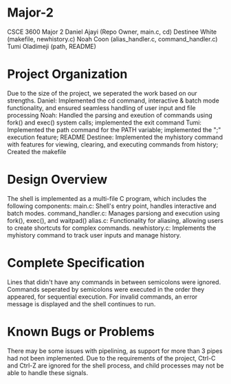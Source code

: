 # Major-2
CSCE 3600 Major 2
Daniel Ajayi (Repo Owner, main.c, cd)
Destinee White (makefile, newhistory.c)
Noah Coon (alias_handler.c, command_handler.c)
Tumi Oladimeji (path, README)

# Project Organization
Due to the size of the project, we seperated the work based on our strengths. 
Daniel: Implemented the cd command, interactive & batch mode functionality, and ensured seamless handling of user input and file processing
Noah: Handled the parsing and exeution of commands using fork() and exec() system calls; implemented the exit command
Tumi: Implemented the path command for the PATH variable; implemented the ";" execution feature; README
Destinee: Implemented the myhistory command with features for viewing, clearing, and executing commands from history; Created the makefile

# Design Overview
The shell is implemented as a multi-file C program, which includes the following components:
main.c: Shell's entry point, handles interactive and batch modes.
command_handler.c: Manages parsiong and execution using fork(), exec(), and waitpad()
alias.c: Functionality for aliasing, allowing users to create shortcuts for complex commands.
newhistory.c: Implements the myhistory command to track user inputs and manage history.

# Complete Specification
Lines that didn't have any commands in between semicolons were ignored.
Commands seperated by semicolons were executed in the order they appeared, for sequential execution. For invalid commands, an error message is displayed and the shell continues to run.

# Known Bugs or Problems
There may be some issues with pipelining, as support for more than 3 pipes had not been implemented.
Due to the requirements of the project, Ctrl-C and Ctrl-Z are ignored for the shell process, and child processes may not be able to handle these signals.
